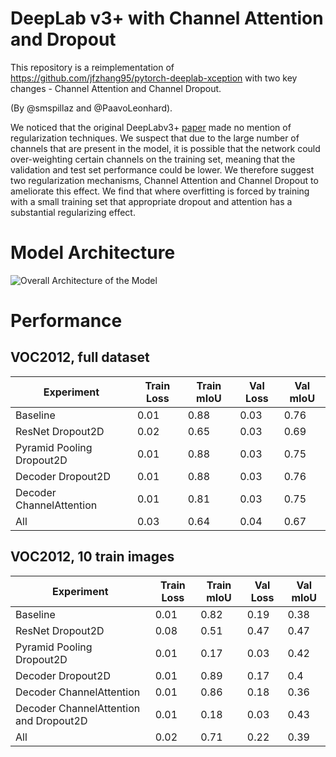 # DeepLab v3+ with Channel Attention and Dropout
This repository is a reimplementation of https://github.com/jfzhang95/pytorch-deeplab-xception with two key changes - Channel Attention and Channel Dropout.

(By @smspillaz and @PaavoLeonhard).

We noticed that the original DeepLabv3+ [paper](https://arxiv.org/abs/1802.02611) made no mention of regularization techniques. We suspect that due to the large number of channels that are present in the model, it is possible that the network could over-weighting certain channels on the training set, meaning that the validation and test set performance could be lower. We therefore suggest two regularization mechanisms, Channel Attention and Channel Dropout to ameliorate this effect. We find that where overfitting is forced by training with a small training set that appropriate dropout and attention has a substantial regularizing effect.

# Model Architecture

![Overall Architecture of the Model](https://docs.google.com/drawings/d/e/2PACX-1vT3zJFeRkmVcH1lSjj6XLsyL96V-fWgWOEQtMtZry3geSeZZK0qxajKKFgSDUxRZDpQ-CsbYqgLFf1D/pub?w=1713&h=1273)

# Performance
## VOC2012, full dataset

| Experiment | Train Loss | Train mIoU | Val Loss | Val mIoU |
|------------|------------|------------|----------|----------|
|Baseline    | 0.01       | 0.88       |0.03      | 0.76     |
|ResNet Dropout2D    | 0.02       | 0.65       |0.03      | 0.69     |
|Pyramid Pooling Dropout2D    | 0.01       | 0.88       |0.03      | 0.75     |
|Decoder Dropout2D    | 0.01       | 0.88       |0.03      | 0.76     |
|Decoder ChannelAttention    | 0.01       | 0.81       |0.03      | 0.75     |
|All    | 0.03       | 0.64       |0.04      | 0.67     |

## VOC2012, 10 train images

| Experiment | Train Loss | Train mIoU | Val Loss | Val mIoU |
|------------|------------|------------|----------|----------|
|Baseline    | 0.01       | 0.82       |0.19      | 0.38     |
|ResNet Dropout2D    | 0.08       | 0.51       |0.47      | 0.47     |
|Pyramid Pooling Dropout2D    | 0.01       | 0.17       |0.03      | 0.42     |
|Decoder Dropout2D    | 0.01       | 0.89       |0.17      | 0.4     |
|Decoder ChannelAttention    | 0.01       | 0.86       |0.18      | 0.36     |
|Decoder ChannelAttention and Dropout2D    | 0.01       | 0.18       |0.03      | 0.43     |
|All    | 0.02       | 0.71       |0.22      | 0.39     |
